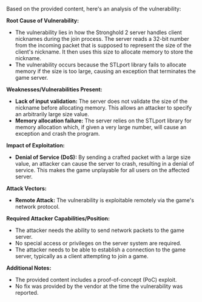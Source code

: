 Based on the provided content, here's an analysis of the vulnerability:

**Root Cause of Vulnerability:**
- The vulnerability lies in how the Stronghold 2 server handles client nicknames during the join process. The server reads a 32-bit number from the incoming packet that is supposed to represent the size of the client's nickname. It then uses this size to allocate memory to store the nickname.
- The vulnerability occurs because the STLport library fails to allocate memory if the size is too large, causing an exception that terminates the game server.

**Weaknesses/Vulnerabilities Present:**
- **Lack of input validation:** The server does not validate the size of the nickname before allocating memory. This allows an attacker to specify an arbitrarily large size value.
- **Memory allocation failure:** The server relies on the STLport library for memory allocation which, if given a very large number, will cause an exception and crash the program.

**Impact of Exploitation:**
- **Denial of Service (DoS):** By sending a crafted packet with a large size value, an attacker can cause the server to crash, resulting in a denial of service. This makes the game unplayable for all users on the affected server.

**Attack Vectors:**
- **Remote Attack:** The vulnerability is exploitable remotely via the game's network protocol.

**Required Attacker Capabilities/Position:**
- The attacker needs the ability to send network packets to the game server.
- No special access or privileges on the server system are required.
- The attacker needs to be able to establish a connection to the game server, typically as a client attempting to join a game.

**Additional Notes:**
- The provided content includes a proof-of-concept (PoC) exploit.
- No fix was provided by the vendor at the time the vulnerability was reported.